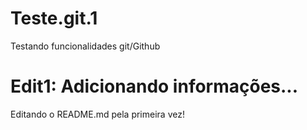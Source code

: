 # Teste.git.1
Testando funcionalidades git/Github

# Edit1: Adicionando informações...
Editando o README.md pela primeira vez!
